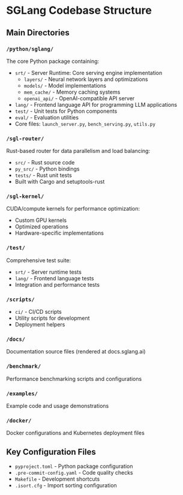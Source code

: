 # SGLang Codebase Structure

## Main Directories

### `/python/sglang/`
The core Python package containing:
- `srt/` - Server Runtime: Core serving engine implementation
  - `layers/` - Neural network layers and optimizations
  - `models/` - Model implementations
  - `mem_cache/` - Memory caching systems
  - `openai_api/` - OpenAI-compatible API server
- `lang/` - Frontend language API for programming LLM applications
- `test/` - Unit tests for Python components
- `eval/` - Evaluation utilities
- Core files: `launch_server.py`, `bench_serving.py`, `utils.py`

### `/sgl-router/`
Rust-based router for data parallelism and load balancing:
- `src/` - Rust source code
- `py_src/` - Python bindings
- `tests/` - Rust unit tests
- Built with Cargo and setuptools-rust

### `/sgl-kernel/`
CUDA/compute kernels for performance optimization:
- Custom GPU kernels
- Optimized operations
- Hardware-specific implementations

### `/test/`
Comprehensive test suite:
- `srt/` - Server runtime tests
- `lang/` - Frontend language tests
- Integration and performance tests

### `/scripts/`
- `ci/` - CI/CD scripts
- Utility scripts for development
- Deployment helpers

### `/docs/`
Documentation source files (rendered at docs.sglang.ai)

### `/benchmark/`
Performance benchmarking scripts and configurations

### `/examples/`
Example code and usage demonstrations

### `/docker/`
Docker configurations and Kubernetes deployment files

## Key Configuration Files
- `pyproject.toml` - Python package configuration
- `.pre-commit-config.yaml` - Code quality checks
- `Makefile` - Development shortcuts
- `.isort.cfg` - Import sorting configuration
